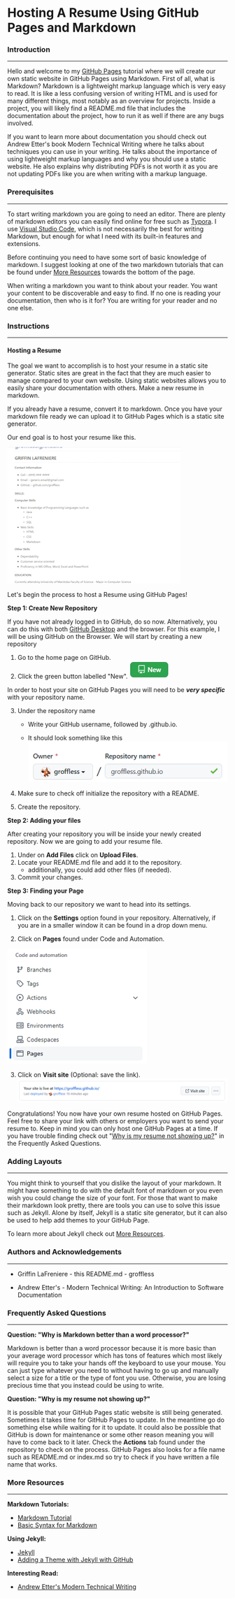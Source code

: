 
# Hosting A Resume Using GitHub Pages and Markdown

### Introduction
--------------

Hello and welcome to my [GitHub Pages](https://pages.github.com/) tutorial where we will create our own static website in GitHub Pages using Markdown. First of all, what is Markdown? Markdown is a lightweight markup language which is very easy to read. It is like a less confusing version of writing HTML and is used for many different things, most notably as an overview for projects. Inside a project, you will likely find a README.md file that includes the documentation about the project, how to run it as well if there are any bugs involved. 


If you want to learn more about documentation you should check out Andrew Etter's book Modern Technical Writing where he talks about techniques you can use in your writing. He talks about the importance of using lightweight markup languages and why you should use a static website. He also explains why distributing PDFs is not worth it as you are not updating PDFs like you are when writing with a markup language.

### Prerequisites
-------------
To start writing markdown you are going to need an editor. There are plenty of markdown editors you can easily find online for free such as [Typora](https://typora.io/). I use [Visual Studio Code](https://code.visualstudio.com/), which is not necessarily the best for writing Markdown, but enough for what I need with its built-in features and extensions.

Before continuing you need to have some sort of basic knowledge of markdown. I suggest looking at one of the two markdown tutorials that can be found under [More Resources](#more-resources) towards the bottom of the page. 

When writing a markdown you want to think about your reader. You want your content to be discoverable and easy to find. If no one is reading your documentation, then who is it for? You are writing for your reader and no one else.


### Instructions
-------------

#### Hosting a Resume

The goal we want to accomplish is to host your resume in a static site generator. Static sites are great in the fact that they are much easier to manage compared to your own website. Using static websites allows you to easily share your documentation with others. Make a new resume in markdown.

If you already have a resume, convert it to markdown. Once you have your markdown file ready we can upload it to GitHub Pages which is a static site generator.

Our end goal is to host your resume like this.

![](extra/resume.gif)

Let's begin the process to host a Resume using GitHub Pages!


__Step 1: Create New Repository__

If you have not already logged in to GitHub, do so now. Alternatively, you can do this with both [GitHub Desktop](https://desktop.github.com/) and the browser. For this example, I will be using GitHub on the Browser. We will start by creating a new repository

1. Go to the home page on GitHub.
2. Click the green button labelled "New". 
    ![](extra/new.png)    

In order to host your site on GitHub Pages you will need to be ___very specific___ with your repository name. 

3. Under the repository name
    - Write your GitHub username, followed by .github.io.

    - It should look something like this ![](extra/repositoryname.png)

4. Make sure to check off initialize the repository with a README.

5. Create the repository.

__Step 2: Adding your files__

After creating your repository you will be inside your newly created repository. Now we are going to add your resume file.

1. Under on __Add Files__ click on __Upload Files__.
2. Locate your README.md file and add it to the repository.
    - additionally, you could add other files (if needed). 
3. Commit your changes.

__Step 3: Finding your Page__

Moving back to our repository we want to head into its settings.

1. Click on the __Settings__ option found in your repository. Alternatively, if you are in a smaller window it can be found in a drop down menu.

2. Click on __Pages__ found under Code and Automation.

![](extra/pages.png)

3. Click on __Visit site__ (Optional: save the link).
![](extra/live.png)

Congratulations! You now have your own resume hosted on GitHub Pages. Feel free to share your link with others or employers you want to send your resume to. Keep in mind you can only host one GitHub Pages at a time. If you have trouble finding check out "[Why is my resume not showing up?](#frequently-asked-questions)" in the Frequently Asked Questions.

### Adding Layouts
------------

You might think to yourself that you dislike the layout of your markdown. It might have something to do with the default font of markdown or you even wish you could change the size of your font. For those that want to make their markdown look pretty, there are tools you can use to solve this issue such as Jekyll. Alone by itself, Jekyll is a static site generator, but it can also be used to help add themes to your GitHub Page.

To learn more about Jekyll check out [More Resources](#more-resources).

### Authors and Acknowledgements
-------------

- Griffin LaFreniere - this README.md - groffless

- Andrew Etter's - Modern Technical Writing: An Introduction to Software Documentation


### Frequently Asked Questions
-------------

__Question: "Why is Markdown better than a word processor?"__

Markdown is better than a word processor because it is more basic than your average word processor which has tons of features which most likely will require you to take your hands off the keyboard to use your mouse. You can just type whatever you need to without having to go up and manually select a size for a title or the type of font you use. Otherwise, you are losing precious time that you instead could be using to write. 

__Question: "Why is my resume not showing up?"__

It is possible that your GitHub Pages static website is still being generated. Sometimes it takes time for GitHub Pages to update. In the meantime go do something else while waiting for it to update. It could also be possible that GitHub is down for maintenance or some other reason meaning you will have to come back to it later. Check the __Actions__ tab found under the repository to check on the process. GitHub Pages also looks for a file name such as README.md or index.md so try to check if you have written a file name that works.


### More Resources
-------------

__Markdown Tutorials:__
- [Markdown Tutorial](https://www.markdowntutorial.com/)
- [Basic Syntax for Markdown](https://www.markdownguide.org/basic-syntax/)

__Using Jekyll:__
- [Jekyll](https://jekyllrb.com/)
- [Adding a Theme with Jekyll with GitHub](https://docs.github.com/en/pages/setting-up-a-github-pages-site-with-jekyll/adding-a-theme-to-your-github-pages-site-using-jekyll)

__Interesting Read:__
- [Andrew Etter's Modern Technical Writing](https://www.amazon.ca/Modern-Technical-Writing-Introduction-Documentation-ebook/dp/B01A2QL9SS)


